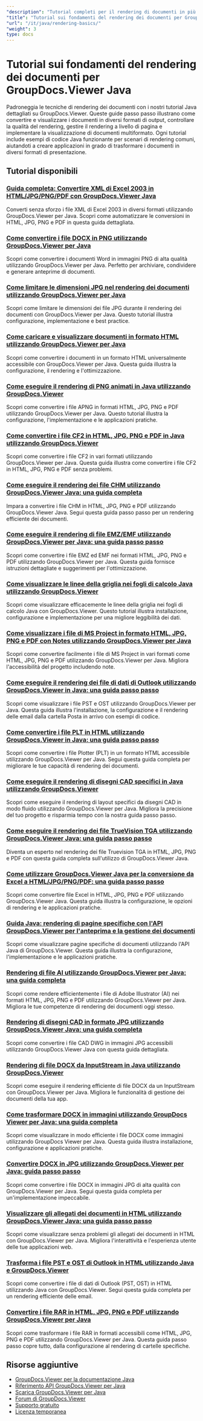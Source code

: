 ```yaml
---
"description": "Tutorial completi per il rendering di documenti in più formati di output, tra cui HTML, PDF e formati immagine, utilizzando GroupDocs.Viewer per Java."
"title": "Tutorial sui fondamenti del rendering dei documenti per GroupDocs.Viewer Java"
"url": "/it/java/rendering-basics/"
"weight": 3
type: docs
---
```

# Tutorial sui fondamenti del rendering dei documenti per GroupDocs.Viewer Java

Padroneggia le tecniche di rendering dei documenti con i nostri tutorial Java dettagliati su GroupDocs.Viewer. Queste guide passo passo illustrano come convertire e visualizzare i documenti in diversi formati di output, controllare la qualità del rendering, gestire il rendering a livello di pagina e implementare la visualizzazione di documenti multiformato. Ogni tutorial include esempi di codice Java funzionante per scenari di rendering comuni, aiutandoti a creare applicazioni in grado di trasformare i documenti in diversi formati di presentazione.

## Tutorial disponibili

### [Guida completa: Convertire XML di Excel 2003 in HTML/JPG/PNG/PDF con GroupDocs.Viewer Java](./groupdocs-viewer-java-excel-2003-xml-conversion/)
Converti senza sforzo i file XML di Excel 2003 in diversi formati utilizzando GroupDocs.Viewer per Java. Scopri come automatizzare le conversioni in HTML, JPG, PNG e PDF in questa guida dettagliata.

### [Come convertire i file DOCX in PNG utilizzando GroupDocs.Viewer per Java](./render-docx-png-groupdocs-viewer-java/)
Scopri come convertire i documenti Word in immagini PNG di alta qualità utilizzando GroupDocs.Viewer per Java. Perfetto per archiviare, condividere e generare anteprime di documenti.

### [Come limitare le dimensioni JPG nel rendering dei documenti utilizzando GroupDocs.Viewer per Java](./groupdocs-viewer-java-limit-jpg-size-rendering/)
Scopri come limitare le dimensioni dei file JPG durante il rendering dei documenti con GroupDocs.Viewer per Java. Questo tutorial illustra configurazione, implementazione e best practice.

### [Come caricare e visualizzare documenti in formato HTML utilizzando GroupDocs.Viewer per Java](./groupdocs-viewer-java-html-rendering/)
Scopri come convertire i documenti in un formato HTML universalmente accessibile con GroupDocs.Viewer per Java. Questa guida illustra la configurazione, il rendering e l'ottimizzazione.

### [Come eseguire il rendering di PNG animati in Java utilizzando GroupDocs.Viewer](./render-apng-groupdocs-viewer-java/)
Scopri come convertire i file APNG in formati HTML, JPG, PNG e PDF utilizzando GroupDocs.Viewer per Java. Questo tutorial illustra la configurazione, l'implementazione e le applicazioni pratiche.

### [Come convertire i file CF2 in HTML, JPG, PNG e PDF in Java utilizzando GroupDocs.Viewer](./render-cf2-files-groupdocs-java/)
Scopri come convertire i file CF2 in vari formati utilizzando GroupDocs.Viewer per Java. Questa guida illustra come convertire i file CF2 in HTML, JPG, PNG e PDF senza problemi.

### [Come eseguire il rendering dei file CHM utilizzando GroupDocs.Viewer Java: una guida completa](./render-chm-groupdocs-viewer-java/)
Impara a convertire i file CHM in HTML, JPG, PNG e PDF utilizzando GroupDocs.Viewer Java. Segui questa guida passo passo per un rendering efficiente dei documenti.

### [Come eseguire il rendering di file EMZ/EMF utilizzando GroupDocs.Viewer per Java: una guida passo passo](./render-emz-emf-groupdocs-viewer-java/)
Scopri come convertire i file EMZ ed EMF nei formati HTML, JPG, PNG e PDF utilizzando GroupDocs.Viewer per Java. Questa guida fornisce istruzioni dettagliate e suggerimenti per l'ottimizzazione.

### [Come visualizzare le linee della griglia nei fogli di calcolo Java utilizzando GroupDocs.Viewer](./render-grid-lines-java-spreadsheets-groupdocs-viewer/)
Scopri come visualizzare efficacemente le linee della griglia nei fogli di calcolo Java con GroupDocs.Viewer. Questo tutorial illustra installazione, configurazione e implementazione per una migliore leggibilità dei dati.

### [Come visualizzare i file di MS Project in formato HTML, JPG, PNG e PDF con Notes utilizzando GroupDocs.Viewer per Java](./render-ms-project-html-jpg-png-pdf-notes-groupdocs-java/)
Scopri come convertire facilmente i file di MS Project in vari formati come HTML, JPG, PNG e PDF utilizzando GroupDocs.Viewer per Java. Migliora l'accessibilità del progetto includendo note.

### [Come eseguire il rendering dei file di dati di Outlook utilizzando GroupDocs.Viewer in Java: una guida passo passo](./rendering-outlook-data-files-groupdocs-viewer-java/)
Scopri come visualizzare i file PST e OST utilizzando GroupDocs.Viewer per Java. Questa guida illustra l'installazione, la configurazione e il rendering delle email dalla cartella Posta in arrivo con esempi di codice.

### [Come convertire i file PLT in HTML utilizzando GroupDocs.Viewer in Java: una guida passo passo](./render-plt-files-html-groupdocs-viewer-java/)
Scopri come convertire i file Plotter (PLT) in un formato HTML accessibile utilizzando GroupDocs.Viewer per Java. Segui questa guida completa per migliorare le tue capacità di rendering dei documenti.

### [Come eseguire il rendering di disegni CAD specifici in Java utilizzando GroupDocs.Viewer](./render-cad-groupdocs-viewer-java/)
Scopri come eseguire il rendering di layout specifici da disegni CAD in modo fluido utilizzando GroupDocs.Viewer per Java. Migliora la precisione del tuo progetto e risparmia tempo con la nostra guida passo passo.

### [Come eseguire il rendering dei file TrueVision TGA utilizzando GroupDocs.Viewer Java: una guida passo passo](./render-tga-files-groupdocs-viewer-java-guide/)
Diventa un esperto nel rendering dei file Truevision TGA in HTML, JPG, PNG e PDF con questa guida completa sull'utilizzo di GroupDocs.Viewer Java.

### [Come utilizzare GroupDocs.Viewer Java per la conversione da Excel a HTML/JPG/PNG/PDF: una guida passo passo](./groupdocs-viewer-java-excel-to-html-jpg-png-pdf/)
Scopri come convertire file Excel in HTML, JPG, PNG e PDF utilizzando GroupDocs.Viewer Java. Questa guida illustra la configurazione, le opzioni di rendering e le applicazioni pratiche.

### [Guida Java: rendering di pagine specifiche con l'API GroupDocs.Viewer per l'anteprima e la gestione dei documenti](./java-groupdocs-viewer-render-pages-api-tutorial/)
Scopri come visualizzare pagine specifiche di documenti utilizzando l'API Java di GroupDocs.Viewer. Questa guida illustra la configurazione, l'implementazione e le applicazioni pratiche.

### [Rendering di file AI utilizzando GroupDocs.Viewer per Java: una guida completa](./render-ai-files-groupdocs-viewer-java/)
Scopri come rendere efficientemente i file di Adobe Illustrator (AI) nei formati HTML, JPG, PNG e PDF utilizzando GroupDocs.Viewer per Java. Migliora le tue competenze di rendering dei documenti oggi stesso.

### [Rendering di disegni CAD in formato JPG utilizzando GroupDocs.Viewer Java: una guida completa](./render-cad-drawings-jpg-groupdocs-viewer-java/)
Scopri come convertire i file CAD DWG in immagini JPG accessibili utilizzando GroupDocs.Viewer Java con questa guida dettagliata.

### [Rendering di file DOCX da InputStream in Java utilizzando GroupDocs.Viewer](./render-docx-from-inputstream-groupdocs-viewer-java/)
Scopri come eseguire il rendering efficiente di file DOCX da un InputStream con GroupDocs.Viewer per Java. Migliora le funzionalità di gestione dei documenti della tua app.

### [Come trasformare DOCX in immagini utilizzando GroupDocs Viewer per Java: una guida completa](./groupdocs-viewer-java-render-docx-to-image/)
Scopri come visualizzare in modo efficiente i file DOCX come immagini utilizzando GroupDocs Viewer per Java. Questa guida illustra installazione, configurazione e applicazioni pratiche.

### [Convertire DOCX in JPG utilizzando GroupDocs.Viewer per Java: guida passo passo](./render-docx-to-jpg-groupdocs-viewer-java/)
Scopri come convertire i file DOCX in immagini JPG di alta qualità con GroupDocs.Viewer per Java. Segui questa guida completa per un'implementazione impeccabile.

### [Visualizzare gli allegati dei documenti in HTML utilizzando GroupDocs.Viewer Java: una guida passo passo](./render-document-attachments-html-groupdocs-viewer-java/)
Scopri come visualizzare senza problemi gli allegati dei documenti in HTML con GroupDocs.Viewer per Java. Migliora l'interattività e l'esperienza utente delle tue applicazioni web.

### [Trasforma i file PST e OST di Outlook in HTML utilizzando Java e GroupDocs.Viewer](./render-outlook-data-html-groupdocs-java/)
Scopri come convertire i file di dati di Outlook (PST, OST) in HTML utilizzando Java con GroupDocs.Viewer. Segui questa guida completa per un rendering efficiente delle email.

### [Convertire i file RAR in HTML, JPG, PNG e PDF utilizzando GroupDocs.Viewer per Java](./render-rar-files-groupdocs-viewer-java/)
Scopri come trasformare i file RAR in formati accessibili come HTML, JPG, PNG e PDF utilizzando GroupDocs.Viewer per Java. Questa guida passo passo copre tutto, dalla configurazione al rendering di cartelle specifiche.

## Risorse aggiuntive

- [GroupDocs.Viewer per la documentazione Java](https://docs.groupdocs.com/viewer/java/)
- [Riferimento API GroupDocs.Viewer per Java](https://reference.groupdocs.com/viewer/java/)
- [Scarica GroupDocs.Viewer per Java](https://releases.groupdocs.com/viewer/java/)
- [Forum di GroupDocs.Viewer](https://forum.groupdocs.com/c/viewer/9)
- [Supporto gratuito](https://forum.groupdocs.com/)
- [Licenza temporanea](https://purchase.groupdocs.com/temporary-license/)